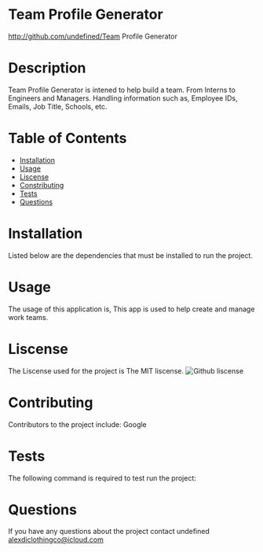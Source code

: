 # Team Profile Generator
  http://github.com/undefined/Team Profile Generator
  # Description 
  Team Profile Generator is intened to help build a team. From Interns to Engineers and Managers. Handling information such as, Employee IDs, Emails, Job Title, Schools, etc.
  # Table of Contents
  * [Installation](#installation)
  * [Usage](#usage)
  * [Liscense](#liscense)
  * [Constributing](#contributing)
  * [Tests](#tests)
  * [Questions](#questions)
  # Installation
  Listed below are the dependencies that must be installed to run the project.
  # Usage
  The usage of this application is, This app is used to help create and manage work teams.
  # Liscense
  The Liscense used for the project is The MIT liscense.
  ![Github liscense](http://img.shields.io/badge/liscense-MIT-blue-svg)
  # Contributing
  Contributors to the project include: Google
  # Tests
  The following command is required to test run the project: 
  # Questions
  If you have any questions about the project contact undefined alexdiclothingco@icloud.com
